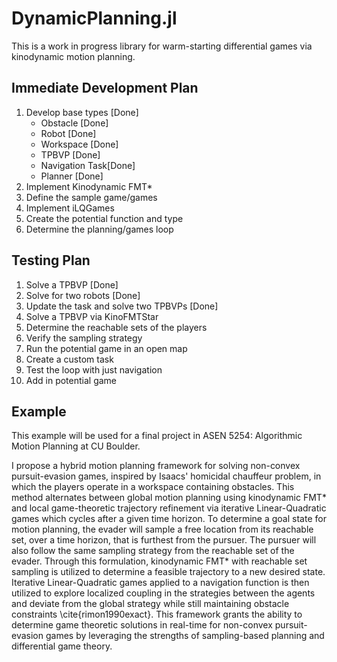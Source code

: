 # DynamicPlanning.jl


This is a work in progress library for warm-starting differential games via kinodynamic motion planning.


## Immediate Development Plan

1. Develop base types [Done]
    - Obstacle [Done]
    - Robot [Done]
    - Workspace [Done]
    - TPBVP [Done]
    - Navigation Task[Done]
    - Planner [Done]
2. Implement Kinodynamic FMT*
3. Define the sample game/games
4. Implement iLQGames
5. Create the potential function and type
6. Determine the planning/games loop


## Testing Plan

1. Solve a TPBVP [Done]
2. Solve for two robots [Done]
3. Update the task and solve two TPBVPs [Done]
4. Solve a TPBVP via KinoFMTStar
5. Determine the reachable sets of the players
6. Verify the sampling strategy
7. Run the potential game in an open map
8. Create a custom task
9. Test the loop with just navigation
10. Add in potential game


## Example

This example will be used for a final project in ASEN 5254: Algorithmic Motion Planning at CU Boulder. 


I propose a hybrid motion planning framework for solving non-convex pursuit-evasion games, inspired by Isaacs' homicidal chauffeur problem, in which the players operate in a workspace containing obstacles. This method alternates between global motion planning using kinodynamic FMT* and local game-theoretic trajectory refinement via iterative Linear-Quadratic games which cycles after a given time horizon. To determine a goal state for motion planning, the evader will sample a free location from its reachable set, over a time horizon, that is furthest from the pursuer. The pursuer will also follow the same sampling strategy from the reachable set of the evader. Through this formulation, kinodynamic FMT* with reachable set sampling is utilized to determine a feasible trajectory to a new desired state. Iterative Linear-Quadratic games applied to a navigation function is then utilized to explore localized coupling in the strategies between the agents and deviate from the global strategy while still maintaining obstacle constraints \cite{rimon1990exact}. This framework grants the ability to determine game theoretic solutions in real-time for non-convex pursuit-evasion games by leveraging the strengths of sampling-based planning and differential game theory.